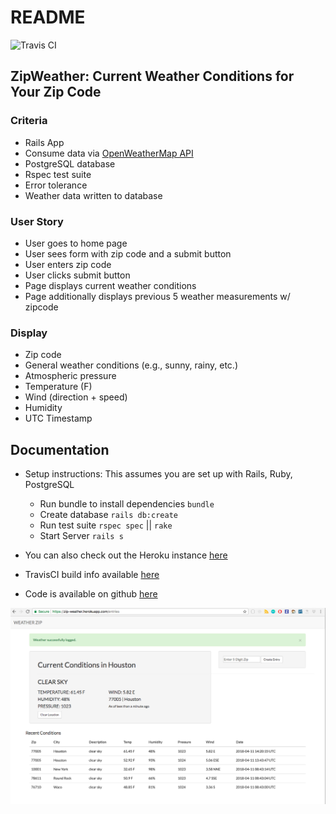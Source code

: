 # README
![Travis CI](https://travis-ci.org/sdossettswift/zip_weather.svg?branch=master)
## ZipWeather: Current Weather Conditions for Your Zip Code
### Criteria
- Rails App
- Consume data via [OpenWeatherMap API](https://openweathermap.org)
- PostgreSQL database
- Rspec test suite
- Error tolerance
- Weather data written to database

### User Story
- User goes to home page
- User sees form with zip code and a submit button
- User enters zip code
- User clicks submit button
- Page displays current weather conditions
- Page additionally displays previous 5 weather measurements w/ zipcode

### Display
- Zip code
- General weather conditions (e.g., sunny, rainy, etc.)
- Atmospheric pressure
- Temperature (F)
- Wind (direction + speed)
- Humidity
- UTC Timestamp

## Documentation
- Setup instructions: This assumes you are set up with Rails, Ruby, PostgreSQL
  - Run bundle to install dependencies `bundle`
  - Create database `rails db:create`
  - Run test suite `rspec spec` || `rake`
  - Start Server `rails s`

- You can also check out the Heroku instance [here](https://zip-weather.herokuapp.com/)
- TravisCI build info available [here](https://travis-ci.org/sdossettswift/zip_weather)
- Code is available on github [here](https://github.com/sdossettswift/zip_weather)

![Screenshot](zip-weather-screenshot.png)
